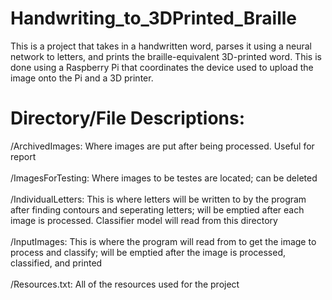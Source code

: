 # Handwriting_to_3DPrinted_Braille
This is a project that takes in a handwritten word, parses it using a neural network to letters, and prints the
braille-equivalent 3D-printed word. This is done using a Raspberry Pi that coordinates the device used to upload the
image onto the Pi and a 3D printer.

# Directory/File Descriptions:
  /ArchivedImages: Where images are put after being processed. Useful for report<br><br>
  /ImagesForTesting: Where images to be testes are located; can be deleted<br><br>
  /IndividualLetters: This is where letters will be written to by the program after finding contours and seperating letters; will be emptied after each image is processed. Classifier model will read from this directory<br><br>
  /InputImages: This is where the program will read from to get the image to process and classify; will be emptied after 
      the image is processed, classified, and printed<br><br>
  /Resources.txt: All of the resources used for the project<br>
